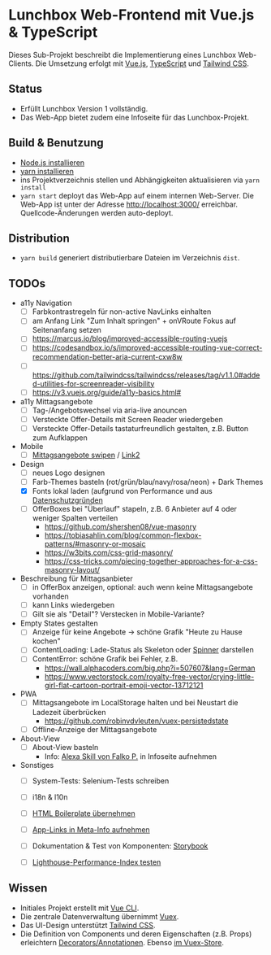 # Lunchbox Web-Frontend mit Vue.js & TypeScript

Dieses Sub-Projekt beschreibt die Implementierung eines Lunchbox Web-Clients. Die Umsetzung erfolgt mit [Vue.js](https://vuejs.org/), [TypeScript](https://www.typescriptlang.org/) und [Tailwind CSS](https://tailwindcss.com/).



## Status

- Erfüllt Lunchbox Version 1 vollständig.
- Das Web-App bietet zudem eine Infoseite für das Lunchbox-Projekt.



## Build & Benutzung

- [Node.js installieren](https://nodejs.org/en/download/package-manager/)
- [yarn installieren](https://yarnpkg.com/lang/en/docs/install)
- ins Projektverzeichnis stellen und Abhängigkeiten aktualisieren via `yarn install`
- `yarn start` deployt das Web-App auf einem internen Web-Server. Die Web-App ist unter der Adresse [http://localhost:3000/](http://localhost:3000/) erreichbar. Quellcode-Änderungen werden auto-deployt.



## Distribution

- `yarn build` generiert distributierbare Dateien im Verzeichnis `dist`.



## TODOs

- a11y Navigation
  - [ ] Farbkontrastregeln für non-active NavLinks einhalten
  - [ ] am Anfang Link "Zum Inhalt springen" + onVRoute Fokus auf Seitenanfang setzen
  - [ ] https://marcus.io/blog/improved-accessible-routing-vuejs
  - [ ] https://codesandbox.io/s/improved-accessible-routing-vue-correct-recommendation-better-aria-current-cxw8w
  - [ ] https://github.com/tailwindcss/tailwindcss/releases/tag/v1.1.0#added-utilities-for-screenreader-visibility
  - [ ] https://v3.vuejs.org/guide/a11y-basics.html#
- a11y Mittagsangebote
  - [ ] Tag-/Angebotswechsel via aria-live anouncen
  - [ ] Versteckte Offer-Details mit Screen Reader wiedergeben
  - [ ] Versteckte Offer-Details tastaturfreundlich gestalten, z.B. Button zum Aufklappen
- Mobile
  - [ ] [Mittagsangebote swipen](https://github.com/vueuse/vueuse/blob/main/packages/core/useMouse/index.ts) / [Link2](https://vuejsexamples.com/tag/swipe)
- Design
  - [ ] neues Logo designen
  - [ ] Farb-Themes basteln (rot/grün/blau/navy/rosa/neon) + Dark Themes
  - [x] Fonts lokal laden (aufgrund von Performance und aus [Datenschutzgründen](https://www.golem.de/news/landgericht-muenchen-einbindung-von-google-fonts-ist-rechtswidrig-2202-162826.html)
  - [ ] OfferBoxes bei "Überlauf" stapeln, z.B. 6 Anbieter auf 4 oder weniger Spalten verteilen
    - https://github.com/shershen08/vue-masonry
    - https://tobiasahlin.com/blog/common-flexbox-patterns/#masonry-or-mosaic
    - https://w3bits.com/css-grid-masonry/
    - https://css-tricks.com/piecing-together-approaches-for-a-css-masonry-layout/
- Beschreibung für Mittagsanbieter
  - [ ] in OfferBox anzeigen, optional: auch wenn keine Mittagsangebote vorhanden
  - [ ] kann Links wiedergeben
  - [ ] Gilt sie als "Detail"? Verstecken in Mobile-Variante?
- Empty States gestalten
  - [ ] Anzeige für keine Angebote -> schöne Grafik "Heute zu Hause kochen"
  - [ ] ContentLoading: Lade-Status als Skeleton oder [Spinner](https://scotch.io/tutorials/add-loading-indicators-to-your-vuejs-application) darstellen
  - [ ] ContentError: schöne Grafik bei Fehler, z.B.
    - https://wall.alphacoders.com/big.php?i=507607&lang=German
    - https://www.vectorstock.com/royalty-free-vector/crying-little-girl-flat-cartoon-portrait-emoji-vector-13712121
- PWA
  - [ ] Mittagsangebote im LocalStorage halten und bei Neustart die Ladezeit überbrücken
    - https://github.com/robinvdvleuten/vuex-persistedstate
  - [ ] Offline-Anzeige der Mittagsangebote
- About-View
  - [ ] About-View basteln
    - Info: [Alexa Skill von Falko P.](https://www.amazon.de/s/ref=nb_sb_noss_2?__mk_de_DE=%C3%85M%C3%85%C5%BD%C3%95%C3%91&url=search-alias%3Dalexa-skills&field-keywords=lunchbox) in Infoseite aufnehmen
- Sonstiges
  - [ ] System-Tests: Selenium-Tests schreiben
  - [ ] i18n & l10n
  - [ ] [HTML Boilerplate übernehmen](https://www.matuzo.at/blog/html-boilerplate/)
  - [ ] [App-Links in Meta-Info aufnehmen](http://ricostacruz.com/cheatsheets/applinks.html)
  - [ ] Dokumentation & Test von Komponenten: [Storybook](https://github.com/vuesion/vuesion/tree/master/src/app/shared/components/VueButton)
  - [ ] [Lighthouse-Performance-Index testen](https://blog.checklyhq.com/how-we-got-a-100-lighthouse-performance-score-for-our-vue-js-app/)



## Wissen

- Initiales Projekt erstellt mit [Vue CLI](https://cli.vuejs.org/).
- Die zentrale Datenverwaltung übernimmt [Vuex](https://vuex.vuejs.org/guide/).
- Das UI-Design unterstützt [Tailwind CSS](https://tailwindcss.com/).
- Die Definition von Components und deren Eigenschaften (z.B. Props) erleichtern [Decorators/Annotationen](https://github.com/kaorun343/vue-property-decorator). Ebenso [im Vuex-Store](https://github.com/championswimmer/vuex-module-decorators).
